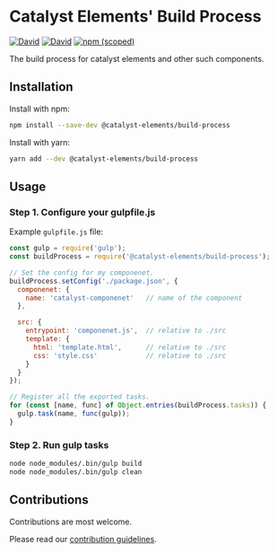 # Catalyst Elements' Build Process

[![David](https://img.shields.io/david/catalyst/CatalystElementsBuildProcess.svg?style=flat-square)](https://david-dm.org/catalyst/CatalystElementsBuildProcess)
[![David](https://img.shields.io/david/dev/catalyst/CatalystElementsBuildProcess.svg?style=flat-square)](https://david-dm.org/catalyst/CatalystElementsBuildProcess?type=dev)
[![npm (scoped)](https://img.shields.io/npm/v/@catalyst-elements/build-process.svg?style=flat-square)](https://www.npmjs.com/package/@catalyst-elements/build-process)

The build process for catalyst elements and other such components.

## Installation

Install with npm:

```sh
npm install --save-dev @catalyst-elements/build-process
```

Install with yarn:

```sh
yarn add --dev @catalyst-elements/build-process
```

## Usage

### Step 1. Configure your gulpfile.js

Example `gulpfile.js` file:

```js
const gulp = require('gulp');
const buildProcess = require('@catalyst-elements/build-process');

// Set the config for my componenet.
buildProcess.setConfig('./package.json', {
  componenet: {
    name: 'catalyst-componenet'   // name of the component
  },

  src: {
    entrypoint: 'componenet.js',  // relative to ./src
    template: {
      html: 'template.html',      // relative to ./src
      css: 'style.css'            // relative to ./src
    }
  }
});

// Register all the exported tasks.
for (const [name, func] of Object.entries(buildProcess.tasks)) {
  gulp.task(name, func(gulp));
}
```

### Step 2. Run gulp tasks

```sh
node node_modules/.bin/gulp build
node node_modules/.bin/gulp clean
```

## Contributions

Contributions are most welcome.

Please read our [contribution guidelines](./CONTRIBUTING.md).
